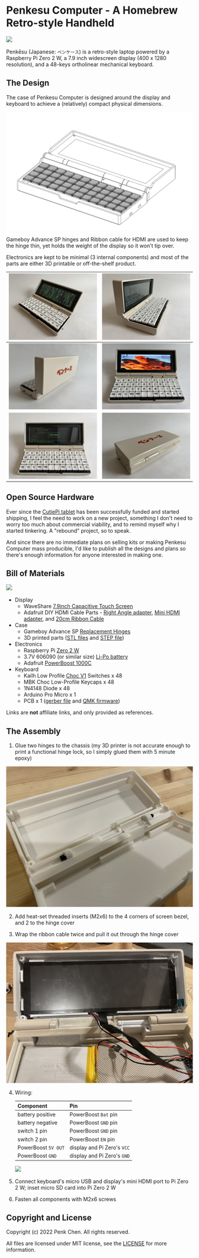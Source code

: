 # Penkesu Computer - A Homebrew Retro-style Handheld

![](gallery/penkesu.computer-heroshot.jpg)

Penkēsu (Japanese: `ペンケース`) is a retro-style laptop powered by a Raspberry Pi Zero 2 W, a 7.9 inch widescreen display (400 x 1280 resolution), and a 48-keys ortholinear mechanical keyboard. 

## The Design 

The case of Penkesu Computer is designed around the display and keyboard to achieve a (relatively) compact physical dimensions.

![](gallery/penkesu.computer-design-1.png)

Gameboy Advance SP hinges and Ribbon cable for HDMI are used to keep the hinge thin, yet holds the weight of the display so it won't tip over. 

Electronics are kept to be minimal (3 internal components) and most of the parts are either 3D printable or off-the-shelf product. 

| ![](gallery/penkesu.computer-1.jpg) | ![](gallery/penkesu.computer-2.jpg) | 
|-----------------------------|-----------------------------|
| ![](gallery/penkesu.computer-5.jpg) | ![](gallery/penkesu.computer-4.jpg) | 
| ![](gallery/penkesu.computer-3.jpg) | ![](gallery/penkesu.computer-6.jpg) | 

## Open Source Hardware 

Ever since the [CutiePi tablet](https://cutiepi.io) has been successfully funded and started shipping, I feel the need to work on a new project, something I don't need to worry too much about commercial viability, and to remind myself why I started tinkering. A "rebound" project, so to speak. 

And since there are no immediate plans on selling kits or making Penkesu Computer mass producible, I'd like to publish all the designs and plans so there's enough information for anyone interested in making one. 

## Bill of Materials 

![](gallery/penkesu.computer-parts.png)

- Display 
    - WaveShare [7.9inch Capacitive Touch Screen](https://www.waveshare.com/7.9inch-HDMI-LCD.htm)
    - Adafruit DIY HDMI Cable Parts - [Right Angle adapter](https://www.adafruit.com/product/3550), [Mini HDMI adapter](https://www.adafruit.com/product/3552), and [20cm Ribbon Cable](https://www.adafruit.com/product/3561)
- Case 
    - Gameboy Advance SP [Replacement Hinges](https://amazon.com/dp/B00YCEOXIK)
    - 3D printed parts ([STL files](stl) and [STEP file](step)) 
- Electronics 
    - Raspberry Pi [Zero 2 W](https://www.raspberrypi.com/products/raspberry-pi-zero-2-w/)
    - 3.7V 606090 (or similar size) [Li-Po battery](https://www.aliexpress.com/wholesale?SearchText=606090+battery)
    - Adafruit [PowerBoost 1000C](https://www.adafruit.com/product/2465)
- Keyboard 
    - Kailh Low Profile [Choc V1](http://www.kailh.com/en/Products/Ks/CS/319.html) Switches x 48
    - MBK Choc Low-Profile Keycaps x 48
    - 1N4148 Diode x 48 
    - Arduino Pro Micro x 1
    - PCB x 1 ([gerber file](https://github.com/larrbo/odd-rocket/blob/master/koda/koda_no%20silk.zip) and [QMK firmware](firmware))

Links are **not** affiliate links, and only provided as references. 

## The Assembly 

1. Glue two hinges to the chassis (my 3D printer is not accurate enough to print a functional hinge lock, so I simply glued them with 5 minute epoxy) 

  ![](gallery/penkesu.computer-assembly-hinge.jpg)

2. Add heat-set threaded inserts (M2x6) to the 4 corners of screen bezel, and 2 to the hinge cover

3. Wrap the ribbon cable twice and pull it out through the hinge cover

  ![](gallery/penkesu.computer-assembly-cable.jpg)

4. Wiring: 

    | Component | Pin | 
    |-----------|--------|
    | battery positive | PowerBoost `Bat` pin |
    | battery negative | PowerBoost `GND` pin | 
    | switch 1 pin | PowerBoost `GND` pin | 
    | switch 2 pin | PowerBoost `EN` pin | 
    | PowerBoost `5V OUT` | display and Pi Zero's `VCC` | 
    | PowerBoost `GND` | display and Pi Zero's `GND` |

    ![](gallery/penkesu.computer-assembly-wiring.jpg) 

5. Connect keyboard's micro USB and display's mini HDMI port to Pi Zero 2 W; inset micro SD card into Pi Zero 2 W 
6. Fasten all components with M2x6 screws 

## Copyright and License

Copyright (c) 2022 Penk Chen. All rights reserved.

All files are licensed under MIT license, see the [LICENSE](LICENSE) for more information.

